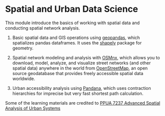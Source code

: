 # Spatial and Urban Data Science

This module introduce the basics of working with spatial data and conducting spatial network analysis.

1. Basic spatial data and GIS operations using [geopandas](https://geopandas.org/), which spatializes pandas dataframes. It uses the [shapely](https://shapely.readthedocs.io/en/latest/manual.html) package for geometry.

2. Spatial network modeling and analysis with [OSMnx](https://osmnx.readthedocs.io), which allows you to download, model, analyze, and visualize street networks (and other spatial data) anywhere in the world from [OpenStreetMap](https://www.openstreetmap.org/#map=4/38.01/-95.84), an open source geodatabase that provides freely accessible spatial data worldwide.

3. Urban accessibility analysis using [Pandana](https://udst.github.io/pandana/), which uses contraction hierarchies for imprecise but very fast shortest path calculation.

Some of the learning materials are credited to [PPUA 7237 Advanced Spatial Analysis of Urban Systems](https://github.com/gboeing/asa)